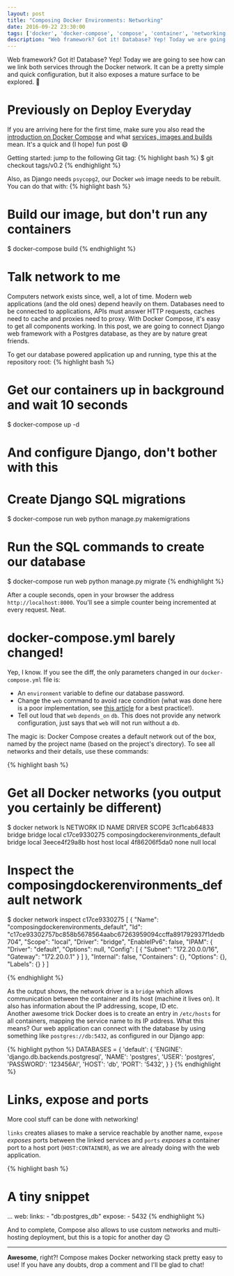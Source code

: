 ```yaml
---
layout: post
title: "Composing Docker Environments: Networking"
date: 2016-09-22 23:30:00
tags: ['docker', 'docker-compose', 'compose', 'container', 'networking']
description: "Web framework? Got it! Database? Yep! Today we are going to see how can we link both services through the Docker network. It can a be pretty simple and quick configuration, but it also exposes a mature surface to be explored. :whale:"
---
```


Web framework? Got it! Database? Yep! Today we are going to see how can we link both services through the Docker network. It can be a pretty simple and quick configuration, but it also exposes a mature surface to be explored. :whale:

# Previously on Deploy Everyday
If you are arriving here for the first time, make sure you also read the [introduction on Docker Compose](http://deployeveryday.com/2016/09/20/composing-docker-environments.html) and what [services, images and builds](http://deployeveryday.com/2016/09/21/composing-docker-environments-services-images-builds.html) mean. It's a quick and (I hope) fun post :smile:

Getting started: jump to the following Git tag:
{% highlight bash %}
$ git checkout tags/v0.2
{% endhighlight %}

Also, as Django needs `psycopg2`, our Docker `web` image needs to be rebuilt. You can do that with:
{% highlight bash %}
# Build our image, but don't run any containers
$ docker-compose build
{% endhighlight %}


# Talk network to me
Computers network exists since, well, a lot of time. Modern web applications (and the old ones) depend heavily on them. Databases need to be connected to applications, APIs must answer HTTP requests, caches need to cache and proxies need to proxy. With Docker Compose, it's easy to get all components working. 
In this post, we are going to connect Django web framework with a Postgres database, as they are by nature great friends.

To get our database powered application up and running, type this at the repository root:
{% highlight bash %}
# Get our containers up in background and wait 10 seconds
$ docker-compose up -d

# And configure Django, don't bother with this
# Create Django SQL migrations
$ docker-compose run web python manage.py makemigrations

# Run the SQL commands to create our database
$ docker-compose run web python manage.py migrate
{% endhighlight %}

After a couple seconds, open in your browser the address `http://localhost:8000`. You'll see a simple counter being incremented at every request. Neat.

# docker-compose.yml barely changed!
Yep, I know. If you see the diff, the only parameters changed in our `docker-compose.yml` file is:
- An `environment` variable to define our database password.
- Change the `web` command to avoid race condition (what was done here is a poor implementation, see [this article](http://deployeveryday.com/2016/09/12/race-condition-docker-compose.html) for a best practice!).
- Tell out loud that `web` `depends_on` `db`. This does not provide any network configuration, just says that `web` will not run without a `db`.

The magic is: Docker Compose creates a default network out of the box, named by the project name (based on the project's directory). To see all networks and their details, use these commands:


{% highlight bash %}
# Get all Docker networks (you output you certainly be different)
$ docker network ls
NETWORK ID          NAME                                     DRIVER              SCOPE
3cf1cab64833        bridge                                   bridge              local
c17ce9330275        composingdockerenvironments_default      bridge              local
3eece4f29a8b        host                                     host                local
4f86206f5da0        none                                     null                local

# Inspect the composingdockerenvironments_default network
$ docker network inspect c17ce9330275
[
    {
        "Name": "composingdockerenvironments_default",
        "Id": "c17ce93302757bc858b5678564aabc67263959094ccffa891792937f1dedb704",
        "Scope": "local",
        "Driver": "bridge",
        "EnableIPv6": false,
        "IPAM": {
            "Driver": "default",
            "Options": null,
            "Config": [
                {
                    "Subnet": "172.20.0.0/16",
                    "Gateway": "172.20.0.1"
                }
            ]
        },
        "Internal": false,
        "Containers": {},
        "Options": {},
        "Labels": {}
    }
]

{% endhighlight %}

As the output shows, the network driver is a `bridge` which allows communication between the container and its host (machine it lives on). It also has information about the IP addressing, scope, ID etc.    
Another awesome trick Docker does is to create an entry in `/etc/hosts` for all containers, mapping the service name to its IP address. What this means? Our web application can connect with the database by using something like `postgres://db:5432`, as configured in our Django app:

{% highlight python %}
DATABASES = {
    'default': {
        'ENGINE': 'django.db.backends.postgresql',
        'NAME': 'postgres',
        'USER': 'postgres',
        'PASSWORD': '123456A!',
        'HOST': 'db',
        'PORT': '5432',
    }
}
{% endhighlight %}

# Links, expose and ports
More cool stuff can be done with networking!

`links` creates aliases to make a service reachable by another name, `expose` *exposes* ports between the linked services and `ports` *exposes* a container port to a host port (`HOST:CONTAINER`), as we are already doing with the web application.

{% highlight bash %}
# A tiny snippet
...
  web:
    links:
      - "db:postgres_db"
    expose:
      - 5432
{% endhighlight %}

And to complete, Compose also allows to use custom networks and multi-hosting deployment, but this is a topic for another day :wink:

---

**Awesome**, right?! Compose makes Docker networking stack pretty easy to use! If you have any doubts, drop a comment and I'll be glad to chat!
